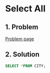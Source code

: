 # Select All

## 1. Problem

[Problem page](https://www.hackerrank.com/challenges/select-all-sql/problem)

## 2. Solution

```sql
SELECT *FROM CITY;
```

